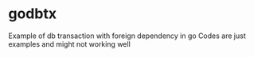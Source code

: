# godbtx
Example of db transaction with foreign dependency in go
Codes are just examples and might not working well
